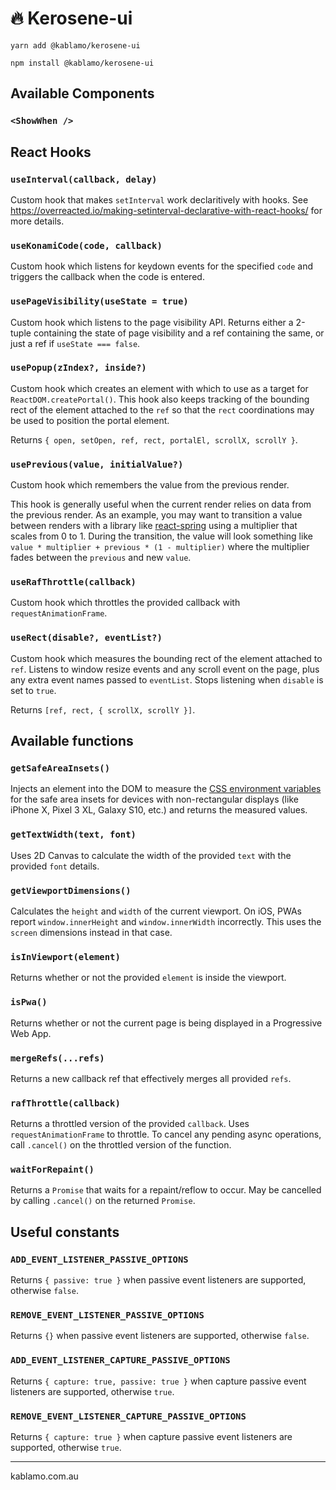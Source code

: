 # 🔥 Kerosene-ui

```
yarn add @kablamo/kerosene-ui

npm install @kablamo/kerosene-ui
```

## Available Components

### `<ShowWhen />`

## React Hooks

### `useInterval(callback, delay)`

Custom hook that makes `setInterval` work declaritively with hooks. See https://overreacted.io/making-setinterval-declarative-with-react-hooks/ for more details.

### `useKonamiCode(code, callback)`

Custom hook which listens for keydown events for the specified `code` and triggers the callback when the code is entered.

### `usePageVisibility(useState = true)`

Custom hook which listens to the page visibility API. Returns either a 2-tuple containing the state of page visibility and a ref containing the same, or just a ref if `useState === false`.

### `usePopup(zIndex?, inside?)`

Custom hook which creates an element with which to use as a target for `ReactDOM.createPortal()`. This hook also keeps tracking of the bounding rect of the element attached to the `ref` so that the `rect` coordinations may be used to position the portal element.

Returns `{ open, setOpen, ref, rect, portalEl, scrollX, scrollY }`.

### `usePrevious(value, initialValue?)`

Custom hook which remembers the value from the previous render.

This hook is generally useful when the current render relies on data from the previous render. As an example, you may want to transition a value between renders with a library like [react-spring](https://github.com/react-spring/react-spring) using a multiplier that scales from 0 to 1. During the transition, the value will look something like `value * multiplier + previous * (1 - multiplier)` where the multiplier fades between the `previous` and new `value`.

### `useRafThrottle(callback)`

Custom hook which throttles the provided callback with `requestAnimationFrame`.

### `useRect(disable?, eventList?)`

Custom hook which measures the bounding rect of the element attached to `ref`. Listens to window resize events and any scroll event on the page, plus any extra event names passed to `eventList`. Stops listening when `disable` is set to `true`.

Returns `[ref, rect, { scrollX, scrollY }]`.

## Available functions

### `getSafeAreaInsets()`

Injects an element into the DOM to measure the [CSS environment variables](https://developer.mozilla.org/en-US/docs/Web/CSS/env) for the safe area insets for devices with non-rectangular displays (like iPhone X, Pixel 3 XL, Galaxy S10, etc.) and returns the measured values.

### `getTextWidth(text, font)`

Uses 2D Canvas to calculate the width of the provided `text` with the provided `font` details.

### `getViewportDimensions()`

Calculates the `height` and `width` of the current viewport. On iOS, PWAs report `window.innerHeight` and `window.innerWidth` incorrectly. This uses the `screen` dimensions instead in that case.

### `isInViewport(element)`

Returns whether or not the provided `element` is inside the viewport.

### `isPwa()`

Returns whether or not the current page is being displayed in a Progressive Web App.

### `mergeRefs(...refs)`

Returns a new callback ref that effectively merges all provided `refs`.

### `rafThrottle(callback)`

Returns a throttled version of the provided `callback`. Uses `requestAnimationFrame` to throttle. To cancel any pending async operations, call `.cancel()` on the throttled version of the function.

### `waitForRepaint()`

Returns a `Promise` that waits for a repaint/reflow to occur. May be cancelled by calling `.cancel()` on the returned `Promise`.

## Useful constants

### `ADD_EVENT_LISTENER_PASSIVE_OPTIONS`

Returns `{ passive: true }` when passive event listeners are supported, otherwise `false`.

### `REMOVE_EVENT_LISTENER_PASSIVE_OPTIONS`

Returns `{}` when passive event listeners are supported, otherwise `false`.

### `ADD_EVENT_LISTENER_CAPTURE_PASSIVE_OPTIONS`

Returns `{ capture: true, passive: true }` when capture passive event listeners are supported, otherwise `true`.

### `REMOVE_EVENT_LISTENER_CAPTURE_PASSIVE_OPTIONS`

Returns `{ capture: true }` when capture passive event listeners are supported, otherwise `true`.

---

kablamo.com.au
